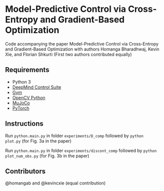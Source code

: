 Model-Predictive Control via Cross-Entropy and Gradient-Based Optimization
======

Code accompanying the paper Model-Predictive Control via Cross-Entropy and Gradient-Based Optimization with authors Homanga Bharadhwaj, Kevin Xie, and Florian Shkurti (First two authors contributed equally) 

Requirements
------------

- Python 3
- [DeepMind Control Suite](https://github.com/deepmind/dm_control) 
- [Gym](https://gym.openai.com/)
- [OpenCV Python](https://pypi.python.org/pypi/opencv-python)
- [MuJoCo](http://www.mujoco.org/)
- [PyTorch](http://pytorch.org/)


Instructions
------------

Run `python.main.py` in folder `experiments/D_comp` followed by `python plot.py` (for Fig. 3a in the paper)

Run `python.main.py` in folder `experiments/discont_comp` followed by `python plot_num_obs.py` (for Fig. 3b in the paper) 

Contributors
------------
@homangab and @kevincxie (equal contribution)




